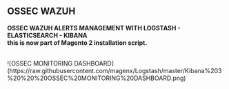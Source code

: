 ﻿OSSEC WAZUH
-------------

**OSSEC WAZUH ALERTS MANAGEMENT WITH LOGSTASH - ELASTICSEARCH - KIBANA**<br/>
**this is now part of Magento 2 installation script.**<br/>

<br/>
![OSSEC MONITORING DASHBOARD](https://raw.githubusercontent.com/magenx/Logstash/master/Kibana%203%20%20%20OSSEC%20MONITORING%20DASHBOARD.png)
<br/>
